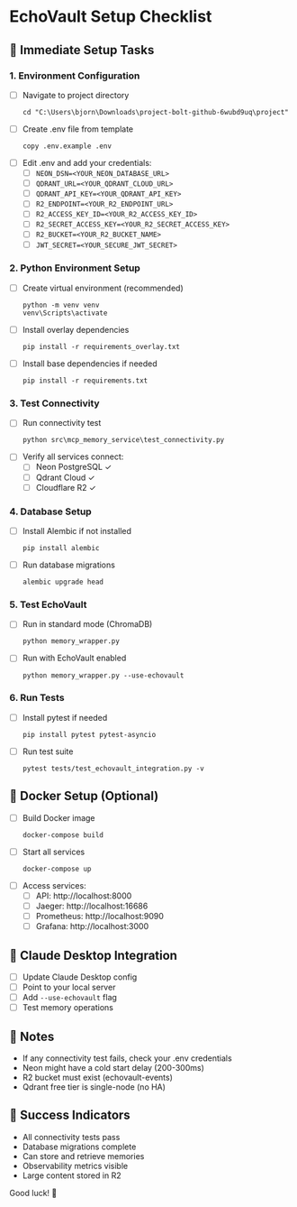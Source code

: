 # EchoVault Setup Checklist

## 🔧 Immediate Setup Tasks

### 1. Environment Configuration
- [ ] Navigate to project directory
  ```
  cd "C:\Users\bjorn\Downloads\project-bolt-github-6wubd9uq\project"
  ```
- [ ] Create .env file from template
  ```
  copy .env.example .env
  ```
- [ ] Edit .env and add your credentials:
  - [ ] `NEON_DSN=<YOUR_NEON_DATABASE_URL>`
  - [ ] `QDRANT_URL=<YOUR_QDRANT_CLOUD_URL>`
  - [ ] `QDRANT_API_KEY=<YOUR_QDRANT_API_KEY>`
  - [ ] `R2_ENDPOINT=<YOUR_R2_ENDPOINT_URL>`
  - [ ] `R2_ACCESS_KEY_ID=<YOUR_R2_ACCESS_KEY_ID>`
  - [ ] `R2_SECRET_ACCESS_KEY=<YOUR_R2_SECRET_ACCESS_KEY>`
  - [ ] `R2_BUCKET=<YOUR_R2_BUCKET_NAME>`
  - [ ] `JWT_SECRET=<YOUR_SECURE_JWT_SECRET>`

### 2. Python Environment Setup
- [ ] Create virtual environment (recommended)
  ```
  python -m venv venv
  venv\Scripts\activate
  ```
- [ ] Install overlay dependencies
  ```
  pip install -r requirements_overlay.txt
  ```
- [ ] Install base dependencies if needed
  ```
  pip install -r requirements.txt
  ```

### 3. Test Connectivity
- [ ] Run connectivity test
  ```
  python src\mcp_memory_service\test_connectivity.py
  ```
- [ ] Verify all services connect:
  - [ ] Neon PostgreSQL ✓
  - [ ] Qdrant Cloud ✓
  - [ ] Cloudflare R2 ✓

### 4. Database Setup
- [ ] Install Alembic if not installed
  ```
  pip install alembic
  ```
- [ ] Run database migrations
  ```
  alembic upgrade head
  ```

### 5. Test EchoVault
- [ ] Run in standard mode (ChromaDB)
  ```
  python memory_wrapper.py
  ```
- [ ] Run with EchoVault enabled
  ```
  python memory_wrapper.py --use-echovault
  ```

### 6. Run Tests
- [ ] Install pytest if needed
  ```
  pip install pytest pytest-asyncio
  ```
- [ ] Run test suite
  ```
  pytest tests/test_echovault_integration.py -v
  ```

## 🐳 Docker Setup (Optional)
- [ ] Build Docker image
  ```
  docker-compose build
  ```
- [ ] Start all services
  ```
  docker-compose up
  ```
- [ ] Access services:
  - [ ] API: http://localhost:8000
  - [ ] Jaeger: http://localhost:16686
  - [ ] Prometheus: http://localhost:9090
  - [ ] Grafana: http://localhost:3000

## 🔌 Claude Desktop Integration
- [ ] Update Claude Desktop config
- [ ] Point to your local server
- [ ] Add `--use-echovault` flag
- [ ] Test memory operations

## 📝 Notes
- If any connectivity test fails, check your .env credentials
- Neon might have a cold start delay (200-300ms)
- R2 bucket must exist (echovault-events)
- Qdrant free tier is single-node (no HA)

## 🎉 Success Indicators
- All connectivity tests pass
- Database migrations complete
- Can store and retrieve memories
- Observability metrics visible
- Large content stored in R2

Good luck! 🚀
